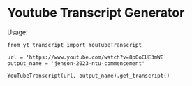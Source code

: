 # Youtube Transcript Generator

Usage:
```
from yt_transcript import YouTubeTranscript

url = 'https://www.youtube.com/watch?v=8p0oCUE3mWE'
output_name = 'jenson-2023-ntu-commencement'

YouTubeTranscript(url, output_name).get_transcript()

```
